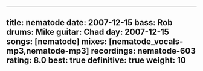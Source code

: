 
---
title: nematode
date: 2007-12-15
bass:	Rob
drums:	Mike
guitar:	Chad
day: 2007-12-15
songs: [nematode]
mixes: [nematode_vocals-mp3,nematode-mp3]
recordings: nematode-603
rating: 8.0
best: true
definitive: true
weight: 10
---
